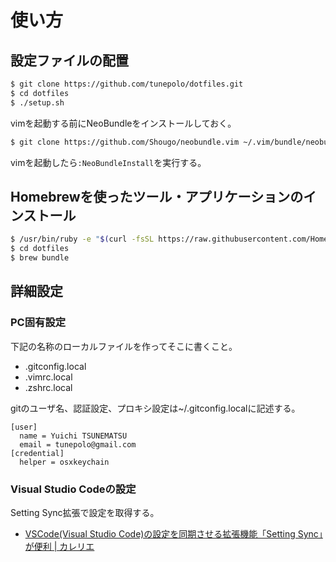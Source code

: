 # 使い方

## 設定ファイルの配置

```bash
$ git clone https://github.com/tunepolo/dotfiles.git
$ cd dotfiles
$ ./setup.sh
```

vimを起動する前にNeoBundleをインストールしておく。
```bash
$ git clone https://github.com/Shougo/neobundle.vim ~/.vim/bundle/neobundle.vim
```
vimを起動したら`:NeoBundleInstall`を実行する。

## Homebrewを使ったツール・アプリケーションのインストール

```bash
$ /usr/bin/ruby -e "$(curl -fsSL https://raw.githubusercontent.com/Homebrew/install/master/install)"
$ cd dotfiles
$ brew bundle
```

## 詳細設定

### PC固有設定

下記の名称のローカルファイルを作ってそこに書くこと。

* .gitconfig.local
* .vimrc.local
* .zshrc.local

gitのユーザ名、認証設定、プロキシ設定は~/.gitconfig.localに記述する。

```.gitconfig.local
[user]
  name = Yuichi TSUNEMATSU
  email = tunepolo@gmail.com
[credential]
  helper = osxkeychain
```

### Visual Studio Codeの設定

Setting Sync拡張で設定を取得する。

* [VSCode(Visual Studio Code)の設定を同期させる拡張機能「Setting Sync」が便利 | カレリエ](https://www.karelie.net/vscode-setting-sync/#vscodesetting_sync-7)
